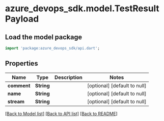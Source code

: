# azure_devops_sdk.model.TestResultPayload

## Load the model package
```dart
import 'package:azure_devops_sdk/api.dart';
```

## Properties
Name | Type | Description | Notes
------------ | ------------- | ------------- | -------------
**comment** | **String** |  | [optional] [default to null]
**name** | **String** |  | [optional] [default to null]
**stream** | **String** |  | [optional] [default to null]

[[Back to Model list]](../README.md#documentation-for-models) [[Back to API list]](../README.md#documentation-for-api-endpoints) [[Back to README]](../README.md)


